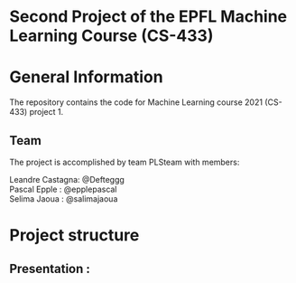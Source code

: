 # Second Project of the EPFL Machine Learning Course (CS-433)

# General Information
The repository contains the code for Machine Learning course 2021 (CS-433) project 1.

## Team
The project is accomplished by team PLSteam with members: 

Leandre Castagna: @Defteggg \
Pascal  Epple   : @epplepascal \
Selima  Jaoua   : @salimajaoua

# Project structure
## Presentation : 
